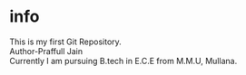 # info
This is my first Git Repository.
<br>
Author-Praffull Jain
<br>
Currently I am pursuing B.tech in E.C.E from M.M.U, Mullana.
